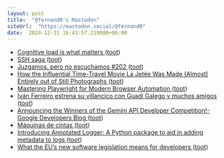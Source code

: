 ```yaml
---
layout: post
title:  "@fernand0's Mastodon"
siteUrl:  "https://mastodon.social/@fernand0"
date:  2024-12-31 16:43:57.219000+00:00
---
```

*  [Cognitive load is what matters ](https://minds.md/zakirullin/cognitiv) ([toot](https://mastodon.social/@fernand0/113748439021229654))
*  [SSH saga ](https://rednafi.com/misc/ssh_saga) ([toot](https://mastodon.social/@fernand0/113748060666625231))
*  [Juzgamos, pero no escuchamos #202 ](https://mastodon.social/@fernand0/113747655363148012) ([toot](https://mastodon.social/@fernand0/113747655363148012))
*  [How the Influential Time-Travel Movie La Jetée Was Made (Almost) Entirely out of Still Photographs ](https://www.openculture.com/2024/11/how-the-influential-time-travel-movie-la-jetee-was-made-almost-entirely-out-of-still-photographs.html#utm_source=pocket_share) ([toot](https://mastodon.social/@fernand0/113747502718519251))
*  [Mastering Playwright for Modern Browser Automation ](https://thedatascientist.com/playwright-testing-tool) ([toot](https://mastodon.social/@fernand0/113747201752754233))
*  [Iván Ferreiro estrena su villancico con Guadi Galego y muchos amigos ](https://www.mondosonoro.com/noticias-actualidad-musical/ivan-ferreiro-villancico) ([toot](https://mastodon.social/@fernand0/113746970159179817))
*  [Announcing the Winners of the Gemini API Developer Competition!- Google Developers Blog ](https://developers.googleblog.com/en/announcing-the-winners-of-the-gemini-api-developer-competition) ([toot](https://mastodon.social/@fernand0/113746770562913741))
*  [Máquinas de cintas ](https://www.flickr.com/photos/fernand0/54230120471) ([toot](https://mastodon.social/@fernand0/113745832444075279))
*  [Introducing Annotated Logger: A Python package to aid in adding metadata to logs ](https://github.blog/developer-skills/programming-languages-and-frameworks/introducing-annotated-logger-a-python-package-to-aid-in-adding-metadata-to-logs) ([toot](https://mastodon.social/@fernand0/113745763871315574))
*  [What the EU’s new software legislation means for developers ](https://github.blog/open-source/maintainers/what-the-eus-new-software-legislation-means-for-developers) ([toot](https://mastodon.social/@fernand0/113745108621814510))
